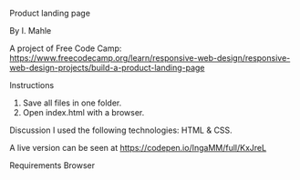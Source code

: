 Product landing page

By I. Mahle

A project of Free Code Camp: https://www.freecodecamp.org/learn/responsive-web-design/responsive-web-design-projects/build-a-product-landing-page

Instructions

1. Save all files in one folder.
2. Open index.html with a browser.

Discussion
I used the following technologies: HTML & CSS.

A live version can be seen at https://codepen.io/IngaMM/full/KxJreL

Requirements
Browser
